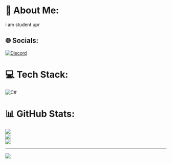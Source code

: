 # 💫 About Me:
i am student upr<br>


## 🌐 Socials:
[![Discord](https://img.shields.io/badge/Discord-%237289DA.svg?logo=discord&logoColor=white)](https://discord.gg/tets) 

# 💻 Tech Stack:
![C#](https://img.shields.io/badge/c%23-%23239120.svg?style=for-the-badge&logo=c-sharp&logoColor=white)
# 📊 GitHub Stats:
![](https://github-readme-stats.vercel.app/api?username=Ihatnest&theme=dark&hide_border=false&include_all_commits=true&count_private=false)<br/>
![](https://github-readme-streak-stats.herokuapp.com/?user=Ihatnest&theme=dark&hide_border=false)<br/>
![](https://github-readme-stats.vercel.app/api/top-langs/?username=Ihatnest&theme=dark&hide_border=false&include_all_commits=true&count_private=false&layout=compact)

---
[![](https://visitcount.itsvg.in/api?id=Ihatnest&icon=0&color=1)](https://visitcount.itsvg.in)

<!-- Proudly created with GPRM ( https://gprm.itsvg.in ) -->
